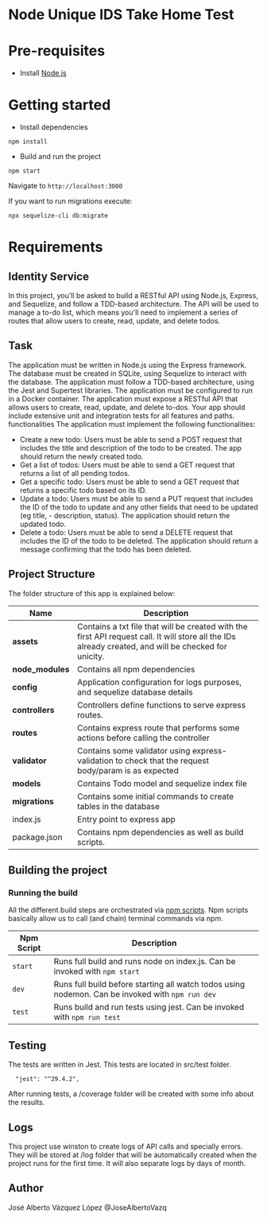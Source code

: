 # Node Unique IDS Take Home Test

# Pre-requisites
- Install [Node.js](https://nodejs.org/en/)


# Getting started
- Install dependencies
```
npm install
```
- Build and run the project
```
npm start
```
  Navigate to `http://localhost:3000`


If you want to run migrations execute:
```
npx sequelize-cli db:migrate
```

# Requirements 

## Identity Service
In this project, you'll be asked to build a RESTful API using Node.js, Express, and Sequelize, and follow a TDD-based architecture. The API will be used to manage a to-do list, which means you'll need to implement a series of routes that allow users to create, read, update, and delete todos.

## Task

The application must be written in Node.js using the Express framework.
The database must be created in SQLite, using Sequelize to interact with the database.
The application must follow a TDD-based architecture, using the Jest and Supertest libraries.
The application must be configured to run in a Docker container.
The application must expose a RESTful API that allows users to create, read, update, and delete to-dos.
Your app should include extensive unit and integration tests for all features and paths.
functionalities
The application must implement the following functionalities:

 
- Create a new todo: Users must be able to send a POST request that includes the title and description of the todo to be created. The app should return the newly created todo.
- Get a list of todos: Users must be able to send a GET request that returns a list of all pending todos.
- Get a specific todo: Users must be able to send a GET request that returns a specific todo based on its ID.
- Update a todo: Users must be able to send a PUT request that includes the ID of the todo to update and any other fields that need to be updated (eg title, - description, status). The application should return the updated todo.
- Delete a todo: Users must be able to send a DELETE request that includes the ID of the todo to be deleted. The application should return a message confirming that the todo has been deleted.
## Project Structure
The folder structure of this app is explained below:

| Name | Description |
| ------------------------ | --------------------------------------------------------------------------------------------- |
| **assets**               | Contains a txt file that will be created with the first API request call. It will store all the IDs already created, and will be checked for unicity.
| **node_modules**         | Contains all  npm dependencies                                                            |
| **config**               | Application configuration for logs purposes, and sequelize database details
| **controllers**          | Controllers define functions to serve express routes. 
| **routes**               | Contains express route that performs some actions before calling the controller              
| **validator**            | Contains some validator using express-validation to check that the request body/param is as expected |
| **models**               | Contains Todo model and sequelize index file |
| **migrations**           | Contains some initial commands to create tables in the database |
| index.js                 | Entry point to express app                                                               |
| package.json             | Contains npm dependencies as well as build scripts.

## Building the project

### Running the build
All the different build steps are orchestrated via [npm scripts](https://docs.npmjs.com/misc/scripts).
Npm scripts basically allow us to call (and chain) terminal commands via npm.

| Npm Script | Description |
| ------------------------- | ------------------------------------------------------------------------------------------------- |
| `start`                   | Runs full build and runs node on index.js. Can be invoked with `npm start`                  |
| `dev`                     | Runs full build before starting all watch todos using nodemon. Can be invoked with `npm run dev`                                         |
| `test`                    | Runs build and run tests using jest. Can be invoked with `npm run test`        |

## Testing
The tests are  written in Jest. This tests are located in src/test folder.

```
  "jest": "^29.4.2",
```

After running tests, a /coverage folder will be created with some info about the results.

## Logs
This project use winston to create logs of API calls and specially errors. They will be stored at /log folder that will be automatically created when the project runs for the first time.
It will also separate logs by days of month.


## Author
José Alberto Vázquez López
@JoseAlbertoVazq

